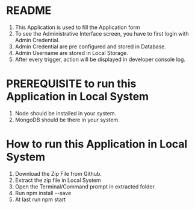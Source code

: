 # README 

1. This Application is used to fill the Application form 
2. To see the Administrative Interface screen, you have to first login with Admin Credential.
3. Admin Credential are pre configured and stored in Database.
4. Admin Username are stored in Local Storage.
5. After every trigger, action will be displayed in developer console log.



# PREREQUISITE to run this Application in Local System

1. Node should be installed in your system.
2. MongoDB should be there in your system.




# How to run this Application in Local System

1. Download the Zip File from Github.
2. Extract the zip file in Local System
3. Open the Terminal/Command prompt in extracted folder.
4. Run npm install --save
5. At last run npm start

